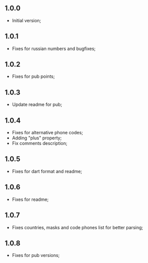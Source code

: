 ## 1.0.0
- Initial version;

## 1.0.1
- Fixes for russian numbers and bugfixes;

## 1.0.2
- Fixes for pub points;

## 1.0.3
- Update readme for pub;

## 1.0.4
- Fixes for alternative phone codes;
- Adding "plus" property;
- Fix comments description;

## 1.0.5
- Fixes for dart format and readme;

## 1.0.6
- Fixes for readme;

## 1.0.7
- Fixes countries, masks and code phones list for better parsing;

## 1.0.8
- Fixes for pub versions;
